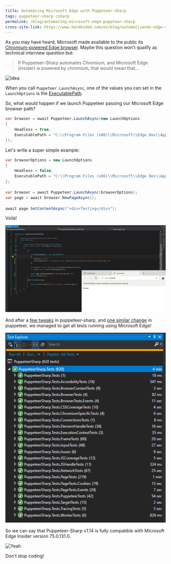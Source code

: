 ```yaml
---
title: Automating Microsoft Edge with Puppeteer-Sharp
tags: puppeteer-sharp csharp
permalink: /blog/automating-microsoft-edge-puppteer-sharp
cross-site-link: https://www.hardkoded.com/es/blog/automatizando-edge-con-puppeteer
---
```


As you may have heard, Microsoft made available to the public its [Chromium-powered Edge browser](https://www.microsoftedgeinsider.com/en-us/).  Maybe this question won't qualify as technical interview question but:

>If Puppeteer-Sharp automates Chromium, and Microsoft Edge (insider) is powered by chromium, that would mean that...

![Idea](https://media.giphy.com/media/B5AVgxf0OzlyE/giphy.gif)

When you call `Puppeteer.LaunchAsync`, one of the values you can set in the `LaunchOptions` is the [ExecutablePath](https://www.puppeteersharp.com/api/PuppeteerSharp.LaunchOptions.html#PuppeteerSharp_LaunchOptions_ExecutablePath).

So, what would happen if we launch Puppeteer passing our Microsoft Edge browser path?

```cs
var browser = await Puppeteer.LaunchAsync(new LaunchOptions
{
    Headless = true,
    ExecutablePath = "C:\\Program Files (x86)\\Microsoft\\Edge Dev\\Application\\msedge.exe"
});
```

Let's write a super simple example:

```cs
var browserOptions = new LaunchOptions
{
    Headless = false,
    ExecutablePath = "C:\\Program Files (x86)\\Microsoft\\Edge Dev\\Application\\msedge.exe"
};

var browser = await Puppeteer.LaunchAsync(browserOptions);
var page = await browser.NewPageAsync();

await page.SetContentAsync("<div>Testing</div>");
```

Voilà!

![demo running](https://github.com/kblok/kblok.github.io/raw/master/img/microsoft-edge-puppeteer/demo-running.png)

And after a [few tweaks](https://github.com/hardkoded/puppeteer-sharp/pull/1074) in puppeteer-sharp, and [one similar change](https://github.com/GoogleChrome/puppeteer/pull/4314) in puppeteer, we managed to get all tests running using Microsoft Edge!

![tests running](https://github.com/kblok/kblok.github.io/raw/master/img/microsoft-edge-puppeteer/tests-running.png)

So we can say that Puppeteer-Sharp v1.14 is fully compatible with Microsoft Edge Insider version 75.0.131.0.

![Yeah](https://media1.giphy.com/media/TdfyKrN7HGTIY/giphy.gif?cid=790b76115cbda5016531733341f0d371)

Don't stop coding!
